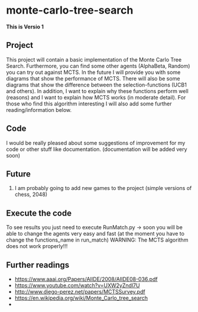 # monte-carlo-tree-search

**This is Versio 1**

## Project
This project will contain a basic implementation of the Monte Carlo Tree Search.
Furthermore, you can find some other agents (AlphaBeta, Random) you can try out against MCTS.
In the future I will provide you with some diagrams that show the performance of MCTS.
There will also be some diagrams that show the difference between the selection-functions (UCB1 and others).
In addition, I want to explain why these functions perform well (reasons) and I want to explain how MCTS works (in moderate detail).
For those who find this algorithm interesting I will also add some further reading/information below.

## Code
I would be really pleased about some suggestions of improvement for my code or other stuff like documentation. (documentation will be added very soon)

## Future
1. I am probably going to add new games to the project (simple versions of chess, 2048)

## Execute the code
To see results you just need to execute RunMatch.py -> soon you will be able to change the agents very easy and fast (at the moment you have to change the functions_name in run_match)
WARNING: The MCTS algorithm does not work properly!!!


## Further readings
* https://www.aaai.org/Papers/AIIDE/2008/AIIDE08-036.pdf
* https://www.youtube.com/watch?v=UXW2yZndl7U
* http://www.diego-perez.net/papers/MCTSSurvey.pdf
* https://en.wikipedia.org/wiki/Monte_Carlo_tree_search
* 
